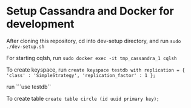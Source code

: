 # Setup Cassandra and Docker for development

After cloning this repository, cd into dev-setup directory, and run ```sudo ./dev-setup.sh```

For starting cqlsh, run ```sudo docker exec -it tmp_cassandra_1 cqlsh```

To create keyspace, run ```create keyspace testdb with replication = { 'class' : 'SimpleStrategy', 'replication_factor' : 1 };```

run ```use testdb``

To create table ```create table circle (id uuid primary key); ```
